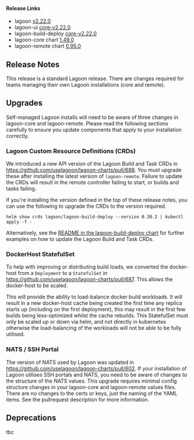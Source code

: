 #### Release Links
* lagoon [v2.22.0](https://github.com/uselagoon/lagoon/releases/tag/v2.22.0)
* lagoon-ui [core-v2.22.0](https://github.com/uselagoon/lagoon-ui/releases/tag/core-v2.22.0)
* lagoon-build-deploy [core-v2.22.0](https://github.com/uselagoon/build-deploy-tool/releases/tag/core-v2.22.0)
* lagoon-core chart [1.49.0](https://github.com/uselagoon/lagoon-charts/releases/tag/lagoon-core-1.49.0)
* lagoon-remote chart [0.95.0](https://github.com/uselagoon/lagoon-charts/releases/tag/lagoon-remote-0.95.0)

## Release Notes

This release is a standard Lagoon release. There are changes required for teams managing their own Lagoon installations (core and remote).

## Upgrades

Self-managed Lagoon installs will need to be aware of three changes in lagoon-core and lagoon-remote. Please read the following sections carefully to ensure you update components that apply to your installation correctly.

### Lagoon Custom Resource Definitions (CRDs)

We introduced a new API version of the Lagoon Build and Task CRDs in https://github.com/uselagoon/lagoon-charts/pull/688. You must upgrade these after installing the latest version of `lagoon-remote`. Failure to update the CRDs will result in the remote controller failing to start, or builds and tasks failing.

If you're installing the version defined in the top of these release notes, you can use the following to upgrade the CRDs to the version required.

```
helm show crds lagoon/lagoon-build-deploy --version 0.30.2 | kubectl apply -f -
```

Alternatively, see the [README in the lagoon-build-deploy chart](https://github.com/uselagoon/lagoon-charts/blob/main/charts/lagoon-build-deploy/README.md#lagoon-remote) for further examples on how to update the Lagoon Build and Task CRDs.

### DockerHost StatefulSet

To help with improving or distributing build loads, we converted the docker-host from a `Deployment` to a `StatefulSet` in https://github.com/uselagoon/lagoon-charts/pull/687. This allows the docker-host to be scaled.

This will provide the ability to load-balance docker build workloads. It will result in a new docker-host cache being created the first time any replica starts up (including on the first deployment), this may result in the first few builds being less-optimized whilst the cache rebuilds. This StatefulSet must only be scaled up or down via helm, and not directly in kubernetes otherwise the load-balancing of the workloads will not be able to be fully utilised.

### NATS / SSH Portal

The version of NATS used by Lagoon was updated in https://github.com/uselagoon/lagoon-charts/pull/602. If your installation of Lagoon utilises SSH portals and NATS, you need to be aware of changes to the structure of the NATS values. This upgrade requires minimal config structure changes in your lagoon-core and lagoon-remote values files. There are no changes to the certs or keys, just the naming of the YAML items. See the pullrequest description for more information.

## Deprecations

tbc
